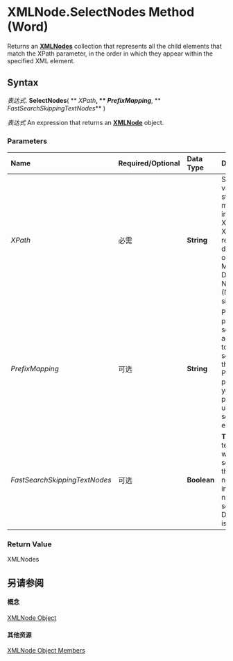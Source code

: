 
# XMLNode.SelectNodes Method (Word)

Returns an  **[XMLNodes](c29850f2-8db2-aef6-57ee-fed1b625616c.md)** collection that represents all the child elements that match the XPath parameter, in the order in which they appear within the specified XML element.


## Syntax

 _表达式_. **SelectNodes**( ** _XPath_**, ** _PrefixMapping_**, ** _FastSearchSkippingTextNodes_** )

 _表达式_ An expression that returns an **[XMLNode](fe305ba9-7375-ad4f-6036-155add17a9d0.md)** object.


### Parameters



|**Name**|**Required/Optional**|**Data Type**|**Description**|
|:-----|:-----|:-----|:-----|
| _XPath_|必需|**String**|Specifies a valid XPath string. For more information on XPath, see the XPath reference documentation on the Microsoft Developer Network (MSDN) Web site.|
| _PrefixMapping_|可选|**String**|Provides the prefix in the schema against which to perform the search. Use the PrefixMapping parameter if your XPath parameter uses names to search for elements.|
| _FastSearchSkippingTextNodes_|可选|**Boolean**|**True** skips all text nodes while searching for the specified node. **False** includes text nodes in the search. Default value is **False**.|

### Return Value

XMLNodes


## 另请参阅


#### 概念


[XMLNode Object](fe305ba9-7375-ad4f-6036-155add17a9d0.md)
#### 其他资源


[XMLNode Object Members](http://msdn.microsoft.com/library/a3bf1476-b555-be1f-81b8-ec096099a9b6%28Office.15%29.aspx)